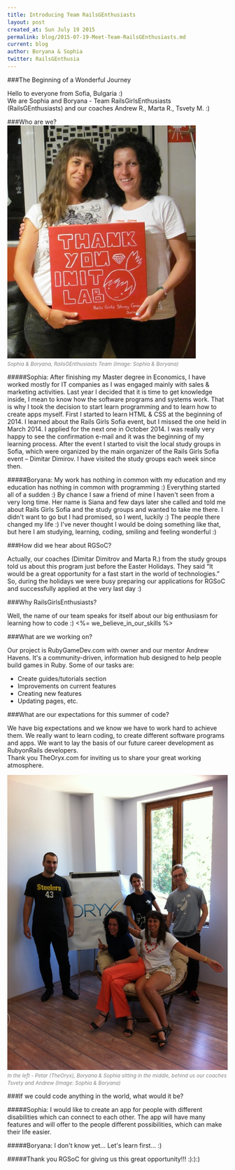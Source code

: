 ```yaml
---
title: Introducing Team RailsGEnthusiasts
layout: post
created_at: Sun July 19 2015
permalink: blog/2015-07-19-Meet-Team-RailsGEnthusiasts.md
current: blog
author: Boryana & Sophia
twitter: RailsGEnthusia
---
```



###The Beginning of a Wonderful Journey

Hello to everyone from Sofia, Bulgaria :)<br/> 
We are Sophia and Boryana - Team RailsGirlsEnthusiasts (RailsGEnthusiasts)
and our coaches Andrew R., Marta R., Tsvety M. :)

###Who are we?
<img src="/img/blog/2015/meet-team-railsgenthusiasts-students.jpg" alt="Sophia & Boryana">
<br><font color="grey"><small><i> Sophia & Boryana, RailsGEnthusiasts Team (Image: Sophia & Boryana)</i></small></font>

#####Sophia: 
After finishing my Master degree in Economics, I have worked mostly for IT companies as I was engaged mainly with sales & marketing activities. Last year I decided that it is time to get knowledge inside, I mean to know how the software programs and systems work. That is why I took the decision to start learn programming and to learn how to create apps myself. 
First I started to learn HTML & CSS at the beginning of 2014.
I learned about the Rails Girls Sofia event, but I missed the one held in March 2014. I applied for the next one in October 2014. I was really very happy to see the confirmation e-mail and it was the beginning of my learning process. After the event I started to visit the local study groups in Sofia, which were organized by the main organizer of the Rails Girls Sofia event – Dimitar Dimirov. I have visited the study groups each week since then.

#####Boryana:
My work has nothing in common with my education and my education has nothing in common with programming :) Everything started all of a sudden :) By chance I saw a friend of mine I haven't seen from a very long time. Her name is Siana and few days later she called and told me about Rails Girls Sofia and the study groups and wanted to take me there. I didn't want to go but I had promised, so I went, luckily :) The people there changed my life :) I've never thought I would be doing something like that, but here I am studying, learning, coding, smiling and feeling wonderful :) 

###How did we hear about RGSoC?

Actually, our coaches (Dimitar Dimitrov and Marta R.) from the study groups told us about this program just before the Easter Holidays. They said “It would be a great opportunity for a fast start in the world of technologies.” So, during the holidays we were busy preparing our applications for RGSoC and successfully applied at the very last day :)

###Why RailsGirlsEnthusiasts?

Well, the name of our team speaks for itself about our big enthusiasm for learning how to code :)
<%= we_believe_in_our_skills %>  

###What are we working on?

Our project is RubyGameDev.com with owner and our mentor Andrew Havens. It's a community-driven, information hub designed to help people build games in Ruby. 
Some of our tasks are:
- Create guides/tutorials section
- Improvements on current features
- Creating new features
- Updating pages, etc.

###What are our expectations for this summer of code?

We have big expectations and we know we have to work hard to achieve them. We really want to learn coding, to create different software programs and apps. We want to lay the basis of our future career development as RubyonRails developers.<br/> 
Thank you TheOryx.com for inviting us to share your great working atmosphere.

<img src="/img/blog/2015/meet-team-railsgenthusiasts-team.jpg" alt="Team RailsGEnthusiasts">
<br><font color="grey"><small><i> In the left - Petar (TheOryx), Boryana & Sophia sitting in the middle, behind us our coaches Tsvety and Andrew (Image: Sophia & Boryana)</i></small></font>

###If we could code anything in the world, what would it be?

#####Sophia: 
I would like to create an app for people with different disabilities which can connect to each other. The app will have many features and will offer to the people different possibilities, which can make their life easier.   

#####Boryana: 
I don't know yet... Let's learn first... :)

#####Thank you RGSoC for giving us this great opportunity!!! :):):) 

